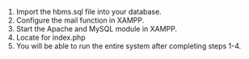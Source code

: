 1. Import the hbms.sql file into your database.
2. Configure the mail function in XAMPP.
3. Start the Apache and MySQL module in XAMPP.
4. Locate for index.php
5. You will be able to run the entire system after completing steps 1-4.
